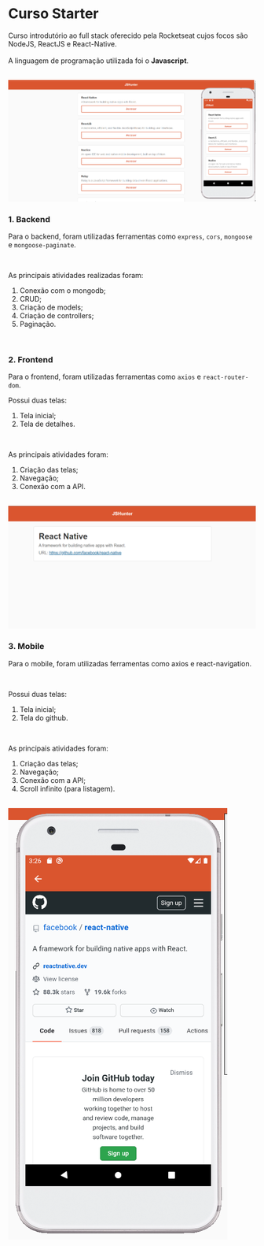 # Curso Starter

Curso introdutório ao full stack oferecido pela Rocketseat cujos focos são NodeJS, ReactJS e React-Native.
<br>
<br>
A linguagem de programação utilizada foi o **Javascript**.

<br>
<img src="/uploads/foto1.png">
<br>

### 1. Backend

Para o backend, foram utilizadas ferramentas como `express`, `cors`, `mongoose` e `mongoose-paginate`.

<br>

As principais atividades realizadas foram:
  1. Conexão com o mongodb;
  2. CRUD;
  3. Criação de models;
  4. Criação de controllers;
  5. Paginação.

<br>

### 2. Frontend

Para o frontend, foram utilizadas ferramentas como `axios` e `react-router-dom`.
<br>

Possui duas telas: 
  1. Tela inicial;
  2. Tela de detalhes. 
  
<br>

As principais atividades foram:
  1. Criação das telas;
  2. Navegação;
  3. Conexão com a API.

<br>
<img src="/uploads/foto2.png">
<br>

### 3. Mobile

Para o mobile, foram utilizadas ferramentas como axios e react-navigation. 

<br>

Possui duas telas: 
  1. Tela inicial;
  2. Tela do github. 
  
<br>

As principais atividades foram:
  1. Criação das telas;
  2. Navegação;
  3. Conexão com a API;
  4. Scroll infinito (para listagem).

<br>
<img src="/uploads/foto3.png">
